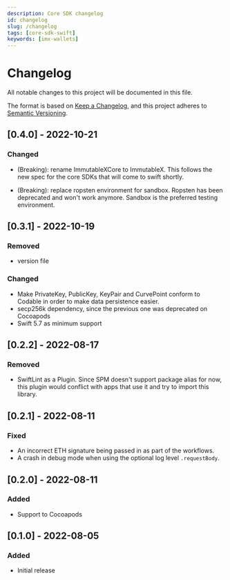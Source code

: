 ```yaml
---
description: Core SDK changelog
id: changelog
slug: /changelog
tags: [core-sdk-swift]
keywords: [imx-wallets]
---
```


# Changelog

All notable changes to this project will be documented in this file.

The format is based on [Keep a Changelog](https://keepachangelog.com/en/1.0.0/),
and this project adheres to [Semantic Versioning](https://semver.org/spec/v2.0.0.html).

## [0.4.0] - 2022-10-21

### Changed

- (Breaking): rename ImmutableXCore to ImmutableX.
This follows the new spec for the core SDKs that will come to swift shortly.

- (Breaking): replace ropsten environment for sandbox.
Ropsten has been deprecated and won't work anymore. Sandbox is the preferred testing environment.

## [0.3.1] - 2022-10-19

### Removed

- version file

### Changed

- Make PrivateKey, PublicKey, KeyPair and CurvePoint conform to Codable in order to make data persistence easier.
- secp256k dependency, since the previous one was deprecated on Cocoapods
- Swift 5.7 as minimum support

## [0.2.2] - 2022-08-17

### Removed

- SwiftLint as a Plugin. Since SPM doesn't support package alias for now, this plugin would conflict with apps that use it and try to import this library.

## [0.2.1] - 2022-08-11

### Fixed

- An incorrect ETH signature being passed in as part of the workflows.
- A crash in debug mode when using the optional log level `.requestBody`.

## [0.2.0] - 2022-08-11

### Added

- Support to Cocoapods

## [0.1.0] - 2022-08-05

### Added

- Initial release
